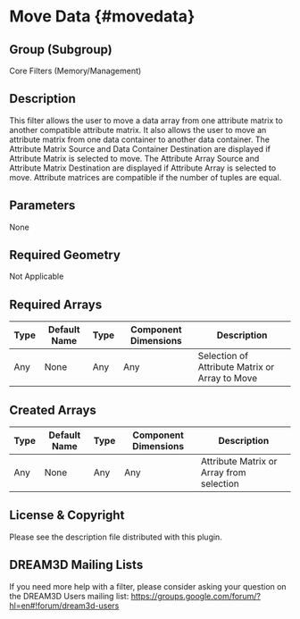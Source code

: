 Move Data {#movedata}
=====

## Group (Subgroup) ##
Core Filters (Memory/Management)


## Description ##
This filter allows the user to move a data array from one attribute matrix to another compatible attribute matrix.  It also allows the user to move an attribute matrix from one data container to another data container.  The Attribute Matrix Source and Data Container Destination are displayed if Attribute Matrix is selected to move. The Attribute Array Source and Attribute Matrix Destination are displayed if  Attribute Array is selected to move. Attribute matrices are compatible if the number of tuples are equal.

## Parameters ##
None

## Required Geometry ##
Not Applicable

## Required Arrays ##


| Type | Default Name | Type | Component Dimensions | Description |
|------|--------------|-------------|---------|-----|
| Any  | None         | Any | Any | Selection of Attribute Matrix or Array to Move |


## Created Arrays ##
| Type | Default Name | Type | Component Dimensions | Description |
|------|--------------|-------------|---------|-----|
| Any  | None         | Any | Any | Attribute Matrix or Array from selection |

## License & Copyright ##

Please see the description file distributed with this plugin.

## DREAM3D Mailing Lists ##

If you need more help with a filter, please consider asking your question on the DREAM3D Users mailing list:
https://groups.google.com/forum/?hl=en#!forum/dream3d-users


